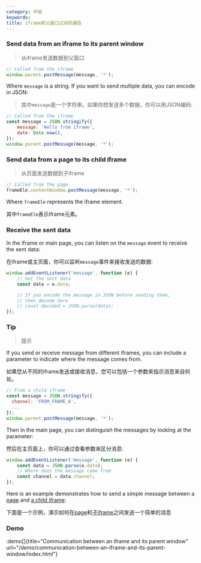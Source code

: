 ```yaml
---
category: 中级
keywords:
title: iframe和父窗口之间的通信
---
```


### Send data from an iframe to its parent window
> 从iframe发送数据到父窗口


```js
// Called from the iframe
window.parent.postMessage(message, '*');
```

Where `message` is a string. If you want to send multiple data, you can encode in JSON:
> 其中` message `是一个字符串。如果你想发送多个数据，你可以用JSON编码:

```js
// Called from the iframe
const message = JSON.stringify({
    message: 'Hello from iframe',
    date: Date.now(),
});
window.parent.postMessage(message, '*');
```

### Send data from a page to its child iframe
> 从页面发送数据到子iframe

```js
// Called from the page
frameEle.contentWindow.postMessage(message, '*');
```

Where `frameEle` represents the iframe element.

其中` frameEle `表示iframe元素。

### Receive the sent data

In the iframe or main page, you can listen on the `message` event to receive the sent data:

在iframe或主页面，你可以监听` message `事件来接收发送的数据:

```js
window.addEventListener('message', function (e) {
    // Get the sent data
    const data = e.data;

    // If you encode the message in JSON before sending them,
    // then decode here
    // const decoded = JSON.parse(data);
});
```

### Tip
> 提示

If you send or receive message from different iframes, you can include a parameter to indicate where the message comes from.

如果您从不同的iframe发送或接收消息，您可以包括一个参数来指示消息来自何处。

```js
// From a child iframe
const message = JSON.stringify({
  channel: 'FROM_FRAME_A',
  ...
});
window.parent.postMessage(message, '*');
```

Then in the main page, you can distinguish the messages by looking at the parameter:

然后在主页面上，你可以通过查看参数来区分消息:


```js
window.addEventListener('message', function (e) {
    const data = JSON.parse(e.data);
    // Where does the message come from
    const channel = data.channel;
});
```

Here is an example demonstrates how to send a simple message between a [page](https://github.com/phuoc-ng/html-dom/blob/master/demo/communication-between-an-iframe-and-its-parent-window/index.html) and [a child iframe](https://github.com/phuoc-ng/html-dom/blob/master/demo/communication-between-an-iframe-and-its-parent-window/iframe.html):

下面是一个示例，演示如何在[page](https://github.com/phuoc-ng/html-dom/blob/master/demo/communication-between-an-iframe-and-its-parent-window/index.html)和[子iframe](https://github.com/phuoc-ng/html-dom/blob/master/demo/communication-between-an-iframe-and-its-parent-window/iframe.html)之间发送一个简单的消息

### Demo

:demo[]{title="Communication between an iframe and its parent window" url="/demo/communication-between-an-iframe-and-its-parent-window/index.html"}

